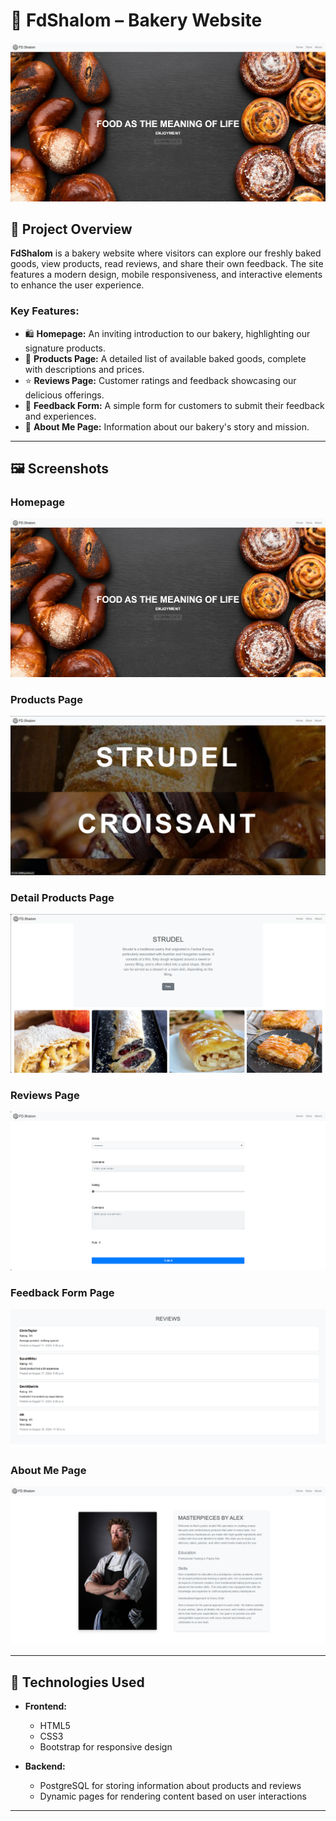 # 🥐 FdShalom – Bakery Website

![Main Screenshot](./fotogit/main_page.png) <!-- Main screenshot of your site goes here -->

## 🌟 Project Overview

**FdShalom** is a bakery website where visitors can explore our freshly baked goods, view products, read reviews, and share their own feedback. The site features a modern design, mobile responsiveness, and interactive elements to enhance the user experience.

### Key Features:
- 🛍️ **Homepage:** An inviting introduction to our bakery, highlighting our signature products.
- 🍰 **Products Page:** A detailed list of available baked goods, complete with descriptions and prices.
- ⭐ **Reviews Page:** Customer ratings and feedback showcasing our delicious offerings.
- 📝 **Feedback Form:** A simple form for customers to submit their feedback and experiences.
- 👤 **About Me Page:** Information about our bakery's story and mission.

---

## 🖼️ Screenshots

### Homepage
![Homepage Screenshot](./fotogit/main_page.png) <!-- Add screenshot of the homepage -->

### Products Page
![Products Page Screenshot](./fotogit/food_page.png) <!-- Add screenshot of the products page -->

### Detail Products Page
![Products Page Screenshot](./fotogit/detail_page.png) <!-- Add screenshot of the products page -->

### Reviews Page
![Reviews Page Screenshot](./fotogit/rate_page.png) <!-- Add screenshot of the reviews page -->

### Feedback Form Page
![Feedback Form Screenshot](./fotogit/rating_page.png) <!-- Add screenshot of the feedback form page -->

### About Me Page
![About Me Page Screenshot](./fotogit/about_page.png) <!-- Add screenshot of the about me page -->

---

## 🚀 Technologies Used

- **Frontend:**
  - HTML5
  - CSS3
  - Bootstrap for responsive design

- **Backend:**
  - PostgreSQL for storing information about products and reviews
  - Dynamic pages for rendering content based on user interactions

---

